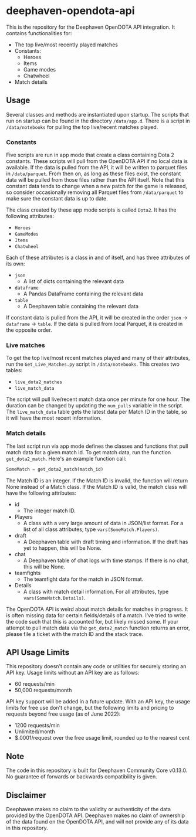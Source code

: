 # deephaven-opendota-api

This is the repository for the Deephaven OpenDOTA API integration.  It contains functionalities for:

- The top live/most recently played matches
- Constants:
  - Heroes
  - Items
  - Game modes
  - Chatwheel
- Match details

## Usage

Several classes and methods are instantiated upon startup.  The scripts that run on startup can be found in the directory `/data/app.d`.  There is a script in `/data/notebooks` for pulling the top live/recent matches played.

### Constants

Five scripts are run in app mode that create a class containing Dota 2 constants.  These scripts will pull from the OpenDOTA API if no local data is available.  If the data is pulled from the API, it will be written to parquet files in `/data/parquet`.  From then on, as long as these files exist, the constant data will be pulled from those files rather than the API itself.  Note that this constant data tends to change when a new patch for the game is released, so consider occasionally removing all Parquet files from `/data/parquet` to make sure the constant data is up to date.

The class created by these app mode scripts is called `Dota2`.  It has the following attributes:

- `Heroes`
- `GameModes`
- `Items`
- `Chatwheel`

Each of these attributes is a class in and of itself, and has three attributes of its own:

- `json`
  - A list of dicts containing the relevant data
- `dataframe`
  - A Pandas DataFrame containing the relevant data
- `table`
  - A Deephaven table containing the relevant data

If constant data is pulled from the API, it will be created in the order `json` -> `dataframe` -> `table`.  If the data is pulled from local Parquet, it is created in the opposite order.

### Live matches

To get the top live/most recent matches played and many of their attributes, run the `Get_Live_Matches.py` script in `/data/notebooks`.  This creates two tables:

- `live_dota2_matches`
- `live_match_data`

The script will pull live/recent match data once per minute for one hour.  The duration can be changed by updating the `num_pulls` variable in the script.  The `live_match_data` table gets the latest data per Match ID in the table, so it will have the most recent information.

### Match details

The last script run via app mode defines the classes and functions that pull match data for a given match id.  To get match data, run the function `get_dota2_match`.  Here's an example function call:

```python
SomeMatch = get_dota2_match(match_id)
```

The Match ID is an integer.  If the Match ID is invalid, the function will return None instead of a Match class.  If the Match ID is valid, the match class will have the following attributes:

- id
  - The integer match ID.
- Players
  - A class with a very large amount of data in JSON/list format.  For a list of all class attributes, type `vars(SomeMatch.Players)`.
- draft
  - A Deephaven table with draft timing and information.  If the draft has yet to happen, this will be None.
- chat
  - A Deephaven table of chat logs with time stamps.  If there is no chat, this will be None.
- teamfights
  - The teamfight data for the match in JSON format.
- Details
  - A class with match detail information.  For all attributes, type `vars(SomeMatch.Details)`.

The OpenDOTA API is weird about match details for matches in progress.  It is often missing data for certain fields/details of a match.  I've tried to write the code such that this is accounted for, but likely missed some.  If your attempt to pull match data via the `get_dota2_match` function returns an error, please file a ticket with the match ID and the stack trace.

## API Usage Limits

This repository doesn't contain any code or utilities for securely storing an API key.  Usage limits without an API key are as follows:

- 60 requests/min
- 50,000 requests/month

API key support will be added in a future update.  With an API key, the usage limits for free use don't change, but the following limits and pricing to requests beyond free usage (as of June 2022):

- 1200 requests/min
- Unlimited/month
- $.0001/request over the free usage limit, rounded up to the nearest cent

## Note

The code in this repository is built for Deephaven Community Core v0.13.0. No guarantee of forwards or backwards compatibility is given.
## Disclaimer

Deephaven makes no claim to the validity or authenticity of the data provided by the OpenDOTA API.  Deephaven makes no claim of ownership of the data found on the OpenDOTA API, and will not provide any of its data in this repository.
